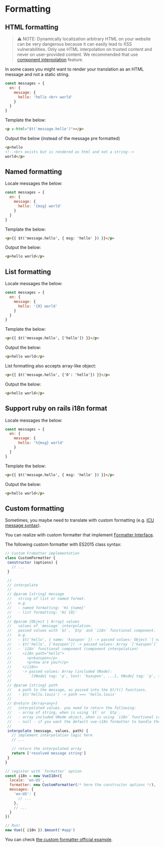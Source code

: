 # Formatting

## HTML formatting

> :warning: NOTE: Dynamically localization arbitrary HTML on your website can be very dangerous because it can easily lead to XSS vulnerabilities. Only use HTML interpolation on trusted content and never on user-provided content. We recommended that use [component interpolation](./interpolation.md) feature.

In some cases you might want to render your translation as an HTML message and not a static string.

```javascript
const messages = {
  en: {
    message: {
      hello: 'hello <br> world'
    }
  }
}
```

Template the below:

```html
<p v-html="$t('message.hello')"></p>
```

Output the below (instead of the message pre formatted)

```html
<p>hello
<!--<br> exists but is rendered as html and not a string-->
world</p>
```

## Named formatting

Locale messages the below:

```javascript
const messages = {
  en: {
    message: {
      hello: '{msg} world'
    }
  }
}
```

Template the below:

```html
<p>{{ $t('message.hello', { msg: 'hello' }) }}</p>
```

Output the below:

```html
<p>hello world</p>
```

## List formatting

Locale messages the below:

```javascript
const messages = {
  en: {
    message: {
      hello: '{0} world'
    }
  }
}
```

Template the below:

```html
<p>{{ $t('message.hello', ['hello']) }}</p>
```

Output the below:

```html
<p>hello world</p>
```

List formatting also accepts array-like object:

```html
<p>{{ $t('message.hello', {'0': 'hello'}) }}</p>
```

Output the below:

```html
<p>hello world</p>
```

## Support ruby on rails i18n format

Locale messages the below:

```javascript
const messages = {
  en: {
    message: {
      hello: '%{msg} world'
    }
  }
}
```

Template the below:

```html
<p>{{ $t('message.hello', { msg: 'hello' }) }}</p>
```

Output the below:

```html
<p>hello world</p>
```

## Custom formatting
Sometimes, you maybe need to translate with custom formatting (e.g. [ICU message syntax](http://userguide.icu-project.org/formatparse/messages)).

You can realize with custom formatter that implement [Formatter Interface](https://github.com/kazupon/vue-i18n/blob/dev/decls/i18n.js#L41-L43).

The following custom formatter with ES2015 class syntax:

```javascript
// Custom Fromatter implementation
class CustomFormatter {
 constructor (options) {
   // ...
 }

 //
 // interpolate
 //
 // @param {string} message
 //   string of list or named format.
 //   e.g.
 //   - named formatting: 'Hi {name}'
 //   - list formatting: 'Hi {0}'
 //
 // @param {Object | Array} values
 //   values of `message` interpolation.
 //   passed values with `$t`, `$tp` and `i18n` functional component.
 //   e.g.
 //   - $t('hello', { name: 'kazupon' }) -> passed values: Object `{ name: 'kazupon' }`
 //   - $t('hello', ['kazupon']) -> passed values: Array `['kazupon']`
 //   - `i18n` functional component (component interpolation)
 //     <i18n path="hello">
 //       <p>kazupon</p>
 //       <p>how are you?</p>
 //     </i18n>
 //     -> passed values: Array (included VNode):
 //        `[VNode{ tag: 'p', text: 'kazupon', ...}, VNode{ tag: 'p', text: 'how are you?', ...}]`
 //
 // @param {string} path
 //   a path to the message, as passed into the $t/t() functions.
 //   - $t('hello.louis') -> path === 'hello.louis'
 //
 // @return {Array<any>}
 //   interpolated values. you need to return the following:
 //   - array of string, when is using `$t` or `$tp`.
 //   - array included VNode object, when is using `i18n` functional component.
 //   - null - if you want the default vue-i18n formatter to handle the case
 //
 interpolate (message, values, path) {
   // implement interpolation logic here
   // ...

   // return the interpolated array
   return ['resolved message string']
 }
}

// register with `formatter` option
const i18n = new VueI18n({
  locale: 'en-US',
  formatter: new CustomFormatter(/* here the constructor options */),
  messages: {
    'en-US': {
      // ...
    },
    // ...
  }
})

// Run!
new Vue({ i18n }).$mount('#app')
```

You can check [the custom formatter official example](https://github.com/kazupon/vue-i18n/tree/dev/examples/formatting/custom).
